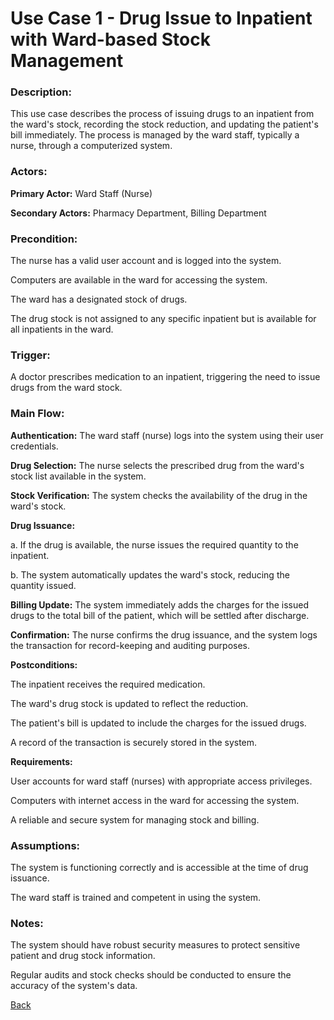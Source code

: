 # **Use Case 1 - Drug Issue to Inpatient with Ward-based Stock Management**
### **Description**:

This use case describes the process of issuing drugs to an inpatient from the ward's stock, recording the stock reduction, and updating the patient's bill immediately. The process is managed by the ward staff, typically a nurse, through a computerized system.

### **Actors:**

**Primary Actor:** Ward Staff (Nurse)

**Secondary Actors:** Pharmacy Department, Billing Department

### **Precondition:**

The nurse has a valid user account and is logged into the system.

Computers are available in the ward for accessing the system.

The ward has a designated stock of drugs.

The drug stock is not assigned to any specific inpatient but is available for all inpatients in the ward.

### **Trigger:**

A doctor prescribes medication to an inpatient, triggering the need to issue drugs from the ward stock.

### **Main Flow:**

**Authentication:** The ward staff (nurse) logs into the system using their user credentials.

**Drug Selection:** The nurse selects the prescribed drug from the ward's stock list available in the system.

**Stock Verification:** The system checks the availability of the drug in the ward's stock.

**Drug Issuance:**

a. If the drug is available, the nurse issues the required quantity to the inpatient.

b. The system automatically updates the ward's stock, reducing the quantity issued.

**Billing Update:** The system immediately adds the charges for the issued drugs to the total bill of the patient, which will be settled after discharge.

**Confirmation:** The nurse confirms the drug issuance, and the system logs the transaction for record-keeping and auditing purposes.

**Postconditions:**

The inpatient receives the required medication.

The ward's drug stock is updated to reflect the reduction.

The patient's bill is updated to include the charges for the issued drugs.

A record of the transaction is securely stored in the system.

**Requirements:**

User accounts for ward staff (nurses) with appropriate access privileges.

Computers with internet access in the ward for accessing the system.

A reliable and secure system for managing stock and billing.

### Assumptions:

The system is functioning correctly and is accessible at the time of drug issuance.

The ward staff is trained and competent in using the system.

### Notes:

The system should have robust security measures to protect sensitive patient and drug stock information.

Regular audits and stock checks should be conducted to ensure the accuracy of the system's data.

[Back](https://github.com/hmislk/hmis/wiki/Inpatient-Pharmaceutical-Management)